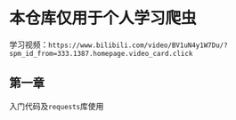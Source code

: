 # 本仓库仅用于个人学习爬虫
学习视频：`https://www.bilibili.com/video/BV1uN4y1W7Du/?spm_id_from=333.1387.homepage.video_card.click`
## 第一章
入门代码及`requests`库使用
